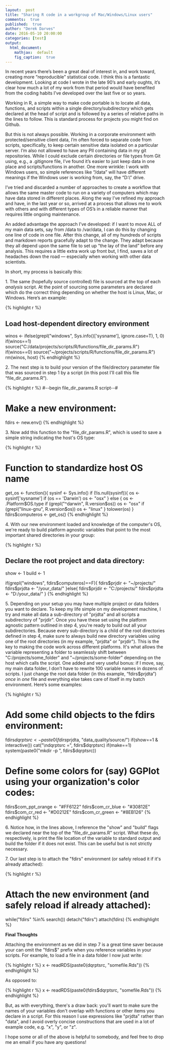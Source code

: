 ```yaml
---
layout:  post
title: "Sharing R code in a workgroup of Mac/Windows/Linux users"
comments:  true
published:  true
author: "Derek Darves"
date: 2016-05-10 20:00:00
categories: [test]
output:
  html_document:
    mathjax:  default
    fig_caption:  true
---
```





In recent years there’s been a great deal of interest in, and work toward, creating more “reproducible” statistical code. I think this is a fantastic development. Looking at code I wrote in the late 90’s and early oughts, it’s clear how much a lot of my work from that period would have benefited from the coding habits I’ve developed over the last five or so years.

Working in R, a simple way to make code portable is to locate all data, functions, and scripts within a single directory/subdirectory which gets declared at the head of script and is followed by a series of relative paths in the lines to follow. This is standard process for projects you might find on Github.

But this is not always possible. Working in a corporate environment with protected/sensitive client data, I’m often forced to separate code from scripts, specifically, to keep certain sensitive data isolated on a particular server. I’m also not allowed to have any PII containing data in my git repositories. While I could exclude certain directories or file types from Git using, e.g., a .gitignore file, I’ve found it’s easier to just keep data in one place and scripts/functions in another. One more wrinkle: I work with Windows users, so simple references like “/data” will have different meanings if the Windows user is working from, say, the “D:\” drive.

I’ve tried and discarded a number of approaches to create a workflow that allows the same master code to run on a variety of computers which may have data stored in different places. Along the way I’ve refined my approach and have, in the last year or so, arrived at a process that allows me to work with others and with different types of OS’s in a reliable manner that requires little ongoing maintenance.

An added advantage the approach I’ve developed: if I want to move ALL of my main data sets, say from /data to /var/data, I can do this by changing one line of code in one file. After this change, all of my hundreds of scripts and markdown reports gracefully adapt to the change. They adapt because they all depend upon the same file to set up “the lay of the land” before any analysis. This requires a little extra work up front but, I find, saves a lot of headaches down the road — especially when working with other data scientists.

In short, my process is basically this:

1\. The same (hopefully source controlled) file is sourced at the top of each *analysis* script. At the point of sourcing some parameters are declared which do the correct thing depending on whether the host is Linux, Mac, or Windows. Here’s an example:


{% highlight r %}
## Load host-dependent directory environment
winos <- ifelse(grepl("windows", Sys.info()['sysname'], ignore.case=T), 1, 0)
if(winos==1) source("C:/data/projects/scripts/R/functions/file_dir_params.R")
if(winos==0) source("~/projects/scripts/R/functions/file_dir_params.R")
rm(winos, host)
{% endhighlight %}
     
2\. The next step is to build your version of the file/directory parameter file that was sourced in step 1 by a script (in this post I'll call this file “file_dir_params.R”). 


{% highlight r %}
#--begin file_dir_params.R script--#

# Make a new environment:
fdirs <- new.env()
{% endhighlight %}
        
3\. Now add this function to the "file_dir_params.R", which is used to save a simple string indicating the host's OS type:


{% highlight r %}
# Function to standardize host OS name
get_os <- function(){
	sysinf <- Sys.info()
	if (!is.null(sysinf)){
		os <- sysinf['sysname']
		if (os == 'Darwin')
			os <- "osx"
	} else {
		os <- .Platform$OS.type
		if (grepl("^darwin", R.version$os))
			os <- "osx"
		if (grepl("linux-gnu", R.version$os))
			os <- "linux"
	}
	tolower(os)
}
fdirs$computeros <- get_os()
{% endhighlight %}

4\. With our new environment loaded and knowledge of the computer's OS, we're ready to build platform agnostic variables that point to the most important shared directories in your group:
        

{% highlight r %}
## Declare the root project and data directory:

show  <- 1
build <- 1

if(grepl("windows", fdirs$computeros)==F){
	fdirs$prjdir <- "~/projects/"
	fdirs$prjdta <- "/your_data/"
  }else{
	fdirs$prjdir <- "C:/projects/"
	fdirs$prjdta <- "D:/your_data/"
}
{% endhighlight %}

        
5\. Depending on your setup you may have multiple project or data folders you want to declare. 
To keep my life simple on my development machine, I try and make all data a sub-directory of "prjdta" 
and all scripts a subdirectory of "prjdir". Once you have these set using the platform agnostic pattern
outlined in step 4, you're ready to build out all your subdirectories. Because every sub-directory
is a child of the root directories defined in step 4, make sure to always build new directory variables using 
one of the root directories (in my example, "prjdta" or "prjdir"). This is the key to making 
the code work across different platforms. It's what allows the variable representing a folder to 
seamlessly shift between "C:/projects/some_folder" and "~/projects/some-folder" depending on the host which calls the script.
One added and very useful bonus: if I move, say, my main data folder, I don’t have to rewrite 100 variable names 
in dozens of scripts. I just change the root data folder (in this example, “fdirs$prjdta”) *once* in *one* file
and everything else takes care of itself in my batch environment. Here’s some examples:


{% highlight r %}
# Add some child objects to the fdirs environment:
fdirs$dqrptsrc   <- paste0(fdirs$prjdta, "data_quality/source/")
if(show==1 & interactive()) cat("\ndqrptsrc =", fdirs$dqrptsrc)
if(make==1) system(paste0("mkdir -p ", fdirs$dqrptsrc))

# Define some colors for (say) GGPlot using your organization's color codes:
fdirs$com_ppt_orange <- "#FF6122"
fdirs$com_cr_blue    <- "#30812E"
fdirs$com_cr_red     <- "#D0212E"
fdirs$com_cr_green   <- "#8EB126"
{% endhighlight %}

6\. Notice how, in the lines above, I reference the "show" and "build" flags we declared near the top of the "file_dir_params.R" script.
What these do, respectively, is print the file location of the variable to standard output and build the folder if it does not exist. This can be
useful but is not strictly necessary.

7\. Our last step is to attach the "fdirs" environment (or safely reload it if it's already attached):


{% highlight r %}
# Attach the new environment (and safely reload if already attached):
while("fdirs" %in% search())
detach("fdirs")
attach(fdirs)
{% endhighlight %}

**Final Thoughts**  

Attaching the environment as we did in step 7 is a great time saver because your can omit the "fdirs$" prefix when you reference variables in your scripts. For example, to load a file in a data
folder I now just write:


{% highlight r %}
x <- readRDS(paste0(dqrptsrc, "somefile.Rds"))
{% endhighlight %}

As opposed to:


{% highlight r %}
x <- readRDS(paste0(fdirs$dqrptsrc, "somefile.Rds"))
{% endhighlight %}

But, as with everything, there's a draw back: you'll want to make sure the names of your variables don't overlap with functions
or other items you declare in a script. For this reason I use expressions like "prjdta" rather than "data", and I avoid overly concise
constructions that are used in a lot of example code, e.g. "x", "y", or "z".

I hope some or all of the above is helpful to somebody, and feel free to drop me an email if you have any questions!
